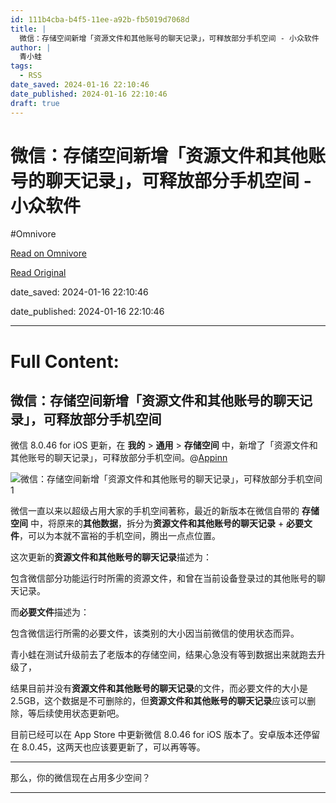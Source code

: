 ```yaml
---
id: 111b4cba-b4f5-11ee-a92b-fb5019d7068d
title: |
  微信：存储空间新增「资源文件和其他账号的聊天记录」，可释放部分手机空间 - 小众软件
author: |
  青小蛙
tags:
  - RSS
date_saved: 2024-01-16 22:10:46
date_published: 2024-01-16 22:10:46
draft: true
---
```


# 微信：存储空间新增「资源文件和其他账号的聊天记录」，可释放部分手机空间 - 小众软件
#Omnivore

[Read on Omnivore](https://omnivore.app/me/-18d15c909aa)

[Read Original](https://www.appinn.com/wechat-8-0-46-ios/)

date_saved: 2024-01-16 22:10:46

date_published: 2024-01-16 22:10:46

--- 

# Full Content: 

## 微信：存储空间新增「资源文件和其他账号的聊天记录」，可释放部分手机空间

微信 8.0.46 for iOS 更新，在 **我的** \> **通用** \> **存储空间** 中，新增了「资源文件和其他账号的聊天记录」，可释放部分手机空间。@[Appinn](https://www.appinn.com/wechat-8-0-46-ios/)

![微信：存储空间新增「资源文件和其他账号的聊天记录」，可释放部分手机空间 1](https://proxy-prod.omnivore-image-cache.app/1608x700,suRePxEkG1_7l77rve-ZPxbxf8KNhyjkOvdHpW58zMfE/https://www.appinn.com/wp-content/uploads/2024/01/Appinn-feature-images-48.jpg "微信：存储空间新增「资源文件和其他账号的聊天记录」，可释放部分手机空间 1")

微信一直以来以超级占用大家的手机空间著称，最近的新版本在微信自带的 **存储空间** 中，将原来的**其他数据**，拆分为**资源文件和其他账号的聊天记录** \+ **必要文件**，可以为本就不富裕的手机空间，腾出一点点位置。

这次更新的**资源文件和其他账号的聊天记录**描述为：

包含微信部分功能运行时所需的资源文件，和曾在当前设备登录过的其他账号的聊天记录。

而**必要文件**描述为：

包含微信运行所需的必要文件，该类别的大小因当前微信的使用状态而异。

青小蛙在测试升级前去了老版本的存储空间，结果心急没有等到数据出来就跑去升级了，

结果目前并没有**资源文件和其他账号的聊天记录**的文件，而必要文件的大小是 2.5GB，这个数据是不可删除的，但**资源文件和其他账号的聊天记录**应该可以删除，等后续使用状态更新吧。

目前已经可以在 App Store 中更新微信 8.0.46 for iOS 版本了。安卓版本还停留在 8.0.45，这两天也应该要更新了，可以再等等。

---

那么，你的微信现在占用多少空间？

---

